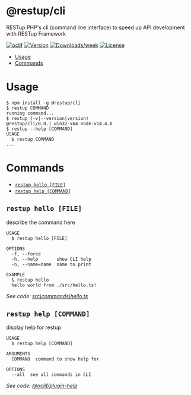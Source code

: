 @restup/cli
===========

RESTup PHP&#39;s cli (command line interface) to speed up API development with RESTup Framework

[![oclif](https://img.shields.io/badge/cli-oclif-brightgreen.svg)](https://oclif.io)
[![Version](https://img.shields.io/npm/v/@restup/cli.svg)](https://npmjs.org/package/@restup/cli)
[![Downloads/week](https://img.shields.io/npm/dw/@restup/cli.svg)](https://npmjs.org/package/@restup/cli)
[![License](https://img.shields.io/npm/l/@restup/cli.svg)](https://github.com/werdna521/restup-cli/blob/master/package.json)

<!-- toc -->
* [Usage](#usage)
* [Commands](#commands)
<!-- tocstop -->
# Usage
<!-- usage -->
```sh-session
$ npm install -g @restup/cli
$ restup COMMAND
running command...
$ restup (-v|--version|version)
@restup/cli/0.0.1 win32-x64 node-v14.4.0
$ restup --help [COMMAND]
USAGE
  $ restup COMMAND
...
```
<!-- usagestop -->
# Commands
<!-- commands -->
* [`restup hello [FILE]`](#restup-hello-file)
* [`restup help [COMMAND]`](#restup-help-command)

## `restup hello [FILE]`

describe the command here

```
USAGE
  $ restup hello [FILE]

OPTIONS
  -f, --force
  -h, --help       show CLI help
  -n, --name=name  name to print

EXAMPLE
  $ restup hello
  hello world from ./src/hello.ts!
```

_See code: [src\commands\hello.ts](https://github.com/werdna521/restup-cli/blob/v0.0.1/src\commands\hello.ts)_

## `restup help [COMMAND]`

display help for restup

```
USAGE
  $ restup help [COMMAND]

ARGUMENTS
  COMMAND  command to show help for

OPTIONS
  --all  see all commands in CLI
```

_See code: [@oclif/plugin-help](https://github.com/oclif/plugin-help/blob/v3.1.0/src\commands\help.ts)_
<!-- commandsstop -->
